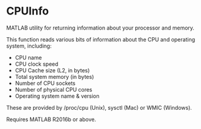# CPUInfo
MATLAB utility for returning information about your processor and memory.

This function reads various bits of information about the CPU and operating
system, including:
 * CPU name
 * CPU clock speed
 * CPU Cache size (L2, in bytes)
 * Total system memory (in bytes)
 * Number of CPU sockets
 * Number of physical CPU cores
 * Operating system name & version

These are provided by /proc/cpu (Unix), sysctl (Mac) or WMIC (Windows).

Requires MATLAB R2016b or above.
